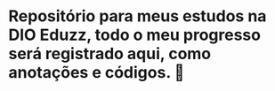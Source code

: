 # Repositório para meus estudos na DIO Eduzz, todo o meu progresso será registrado aqui, como anotações e códigos. :book:
